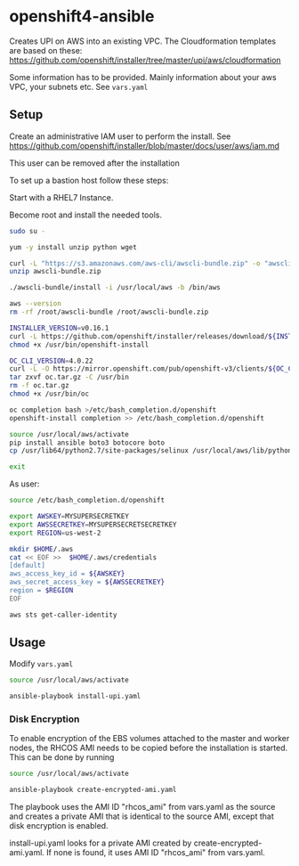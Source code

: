# openshift4-ansible

Creates UPI on AWS into an existing VPC. The Cloudformation templates are based on these: https://github.com/openshift/installer/tree/master/upi/aws/cloudformation

Some information has to be provided. Mainly information about your aws VPC, your subnets etc. See `vars.yaml`

## Setup

Create an administrative IAM user to perform the install.
See https://github.com/openshift/installer/blob/master/docs/user/aws/iam.md

This user can be removed after the installation

To set up a bastion host follow these steps:

Start with a RHEL7 Instance.

Become root and install the needed tools.
```bash
sudo su -

yum -y install unzip python wget

curl -L "https://s3.amazonaws.com/aws-cli/awscli-bundle.zip" -o "awscli-bundle.zip"
unzip awscli-bundle.zip

./awscli-bundle/install -i /usr/local/aws -b /bin/aws

aws --version
rm -rf /root/awscli-bundle /root/awscli-bundle.zip

INSTALLER_VERSION=v0.16.1
curl -L https://github.com/openshift/installer/releases/download/${INSTALLER_VERSION}/openshift-install-linux-amd64 -o /usr/bin/openshift-install
chmod +x /usr/bin/openshift-install

OC_CLI_VERSION=4.0.22
curl -L -O https://mirror.openshift.com/pub/openshift-v3/clients/${OC_CLI_VERSION}/linux/oc.tar.gz
tar zxvf oc.tar.gz -C /usr/bin
rm -f oc.tar.gz
chmod +x /usr/bin/oc

oc completion bash >/etc/bash_completion.d/openshift
openshift-install completion >> /etc/bash_completion.d/openshift

source /usr/local/aws/activate
pip install ansible boto3 botocore boto
cp /usr/lib64/python2.7/site-packages/selinux /usr/local/aws/lib/python2.7/site-packages/ -r

exit
```

As user:

```bash
source /etc/bash_completion.d/openshift

export AWSKEY=MYSUPERSECRETKEY
export AWSSECRETKEY=MYSUPERSECRETSECRETKEY
export REGION=us-west-2

mkdir $HOME/.aws
cat << EOF >>  $HOME/.aws/credentials
[default]
aws_access_key_id = ${AWSKEY}
aws_secret_access_key = ${AWSSECRETKEY}
region = $REGION
EOF

aws sts get-caller-identity
```

## Usage

Modify `vars.yaml`

```bash
source /usr/local/aws/activate

ansible-playbook install-upi.yaml

```

### Disk Encryption

To enable encryption of the EBS volumes attached to the master and worker nodes, the RHCOS AMI needs to be copied before 
the installation is started. This can be done by running

```bash
source /usr/local/aws/activate

ansible-playbook create-encrypted-ami.yaml
```

The playbook uses the AMI ID "rhcos_ami" from vars.yaml as the source and creates a private AMI that is identical 
to the source AMI, except that disk encryption is enabled.

install-upi.yaml looks for a private AMI created by create-encrypted-ami.yaml. If none is found, it uses AMI ID 
"rhcos_ami" from vars.yaml.
